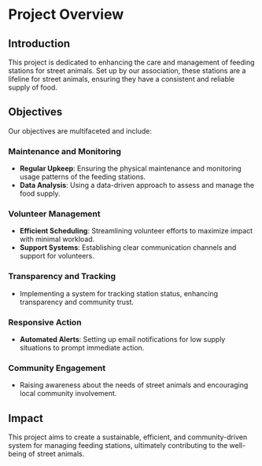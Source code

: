 # Project Overview

## Introduction
This project is dedicated to enhancing the care and management of feeding stations for street animals. Set up by our association, these stations are a lifeline for street animals, ensuring they have a consistent and reliable supply of food.

## Objectives
Our objectives are multifaceted and include:

### Maintenance and Monitoring
- **Regular Upkeep**: Ensuring the physical maintenance and monitoring usage patterns of the feeding stations.
- **Data Analysis**: Using a data-driven approach to assess and manage the food supply.

### Volunteer Management
- **Efficient Scheduling**: Streamlining volunteer efforts to maximize impact with minimal workload.
- **Support Systems**: Establishing clear communication channels and support for volunteers.

### Transparency and Tracking
- Implementing a system for tracking station status, enhancing transparency and community trust.

### Responsive Action
- **Automated Alerts**: Setting up email notifications for low supply situations to prompt immediate action.

### Community Engagement
- Raising awareness about the needs of street animals and encouraging local community involvement.

## Impact
This project aims to create a sustainable, efficient, and community-driven system for managing feeding stations, ultimately contributing to the well-being of street animals.
